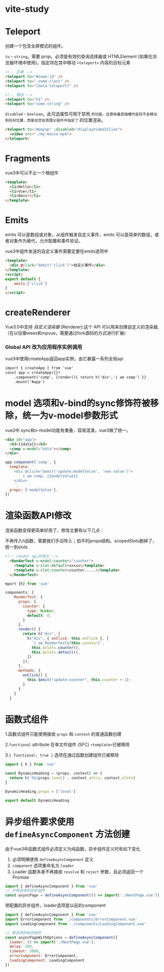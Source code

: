 # vite-study

# Teleport

创建一个包含全屏模式的组件。

`to` - `string`。需要 prop，必须是有效的查询选择器或 HTMLElement (如果在浏览器环境中使用)。指定将在其中移动 `<teleport>` 内容的目标元素

```html
<!-- 正确 -->
<teleport to="#some-id" />
<teleport to=".some-class" />
<teleport to="[data-teleport]" />

<!-- 错误 -->
<teleport to="h1" />
<teleport to="some-string" />
```

`disabled` - `boolean`。此可选属性可用于禁用 `` 的功能，这意味着其插槽内容将不会移动到任何位置，而是在您在周围父组件中指定了 `` 的位置渲染。

```html
<teleport to="#popup" :disabled="displayVideoInline">
  <video src="./my-movie.mp4">
</teleport>
```

# Fragments

vue3中可以不止一个根组件

```html
<template>
  <li>Hello</li>
  <li>Vue</li>
  <li>Devs!</li>
</template>
```

# Emits

emits 可以是数组或对象，从组件触发自定义事件，emits 可以是简单的数组，或者对象作为替代，允许配置和事件验证。

vue3中组件发送的自定义事件需要定要在emits选项中

```html
<template>
  <div @click="$emit('click')">自定义事件</div>
</template>
<script>
export default {
    emits:['click']
}
</script>
```

# createRenderer

Vue3.0中支持 *自定义渲染器* (Renderer):这个 API 可以用来创建自定义的渲染器, （在以往像weex和mpvue，需要通过fork源码的方式进行扩展）

### Global API 改为应用程序实例调用

vue3中使用createApp返回app实例，由它暴露一系列全局api

```html
import { createApp } from 'vue'
const app = createApp({})
	.component('comp', {render(){ return h('div','i am comp') }}
  	.mount('#app')

```

# model 选项和v-bind的sync修饰符被移除，统一为v-model参数形式

vue2中.sync和v-model功能有重叠，容易混淆，vue3做了统一。

```html
<div id="app">
  <h3>{{data}}</h3>    
  <comp v-model="data"></comp>
</div>
```

```js
app.component('comp', {
  template: `
    <div @click="$emit('update:modelValue', 'new value')">
    	i am comp, {{modelValue}}
    </div>
	`,
  props: ['modelValue'],
})
```

# 渲染函数API修改

渲染函数变得更简单好用了，修改主要有以下几点：

不再传入h函数，需要我们手动导入；拍平的props结构。scopedSlots删掉了，统一到slots

```html
<!-- render api的变化 -->
  <RenderTest v-model:counter="counter">
    <template v-slot:default>xxxxx</template>
    <template v-slot:counter>counter.....</template>
  </RenderTest>
```



```js
mport {h} from 'vue'

components: {
    RenderTest: {
      props: {
        counter: {
          type: Number,
          default: 0,
        }
      },
      render() {
        return h("div", [
          h("div", { onClick: this.onClick }, [
            `i am RenderTest${this.counter}`,
            this.$slots.counter(),
            this.$slots.default(),
          ])
        ]);
      },
      methods: {
        onClick() {
          this.$emit("update:counter", this.counter + 1);
        }
      }
    }
  }
```

# 函数式组件

 1.函数式组件只能使用接收 `props` 和 `context` 的普通函数创建

 2.`functional` attribute 在单文件组件 (SFC) `<template>`已被移除

 3.`{ functional: true }` 选项在通过函数创建组件已被移除

```js
import { h } from 'vue'

const DynamicHeading = (props, context) => {
  return h(`h${props.level}`, context.attrs, context.slots)
}

DynamicHeading.props = ['level']

export default DynamicHeading
```

# 异步组件要求使用 `defineAsyncComponent` 方法创建

由于vue3中函数式组件必须定义为纯函数，异步组件定义时有如下变化

1. 必须明确使用 `defineAsyncComponent` 定义
2. `component` 选项重命名为 `loader`
3. Loader 函数本身不再接收 `resolve` 和 `reject` 参数，且必须返回一个 Promise

```js
import { defineAsyncComponent } from 'vue'
// 不带选项的异步组件
const asyncPage = defineAsyncComponent(() => import('./NextPage.vue'))

```

带配置的异步组件，loader选项是以前的component

```js
import { defineAsyncComponent } from 'vue'
import ErrorComponent from './components/ErrorComponent.vue'
import LoadingComponent from './components/LoadingComponent.vue'

// 带选项的异步组件
const asyncPageWithOptions = defineAsyncComponent({
  loader: () => import('./NextPage.vue'),
  delay: 200,
  timeout: 3000,
  errorComponent: ErrorComponent,
  loadingComponent: LoadingComponent
})
```

